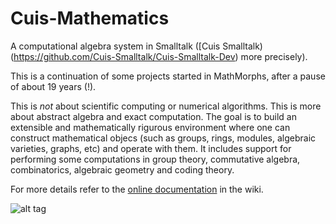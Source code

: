 # Cuis-Mathematics
A computational algebra system in Smalltalk ([Cuis Smalltalk)(https://github.com/Cuis-Smalltalk/Cuis-Smalltalk-Dev) more precisely).

This is a continuation of some projects started in MathMorphs, after a pause of about 19 years (!).

This is *not* about scientific computing or numerical algorithms. This is more about abstract algebra and exact computation. The goal is to build an extensible and mathematically rigurous environment where one can construct mathematical objecs (such as groups, rings, modules, algebraic varieties, graphs, etc) and operate with them. It includes support for performing some computations in group theory, commutative algebra, combinatorics, algebraic geometry and coding theory.

For more details refer to the [online documentation](https://github.com/len/Cuis-Mathematics/wiki) in the wiki.

![alt tag](https://raw.githubusercontent.com/len/Cuis-Mathematics/master/screenshots/screenshot1.png)
